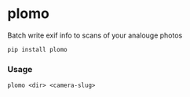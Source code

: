 # plomo

Batch write exif info to scans of your analouge photos 

    pip install plomo

### Usage

    plomo <dir> <camera-slug>
